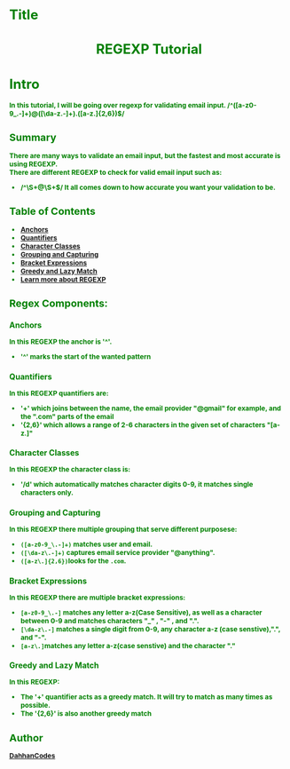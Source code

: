 <span style="color:green;font-weight:700;font-size:12px">
    

# Title
<h1 align="center">REGEXP Tutorial </h1>

# Intro
In this tutorial, I will be going over regexp for validating email input.
/^([a-z0-9_\.-]+)@([\da-z\.-]+)\.([a-z\.]{2,6})$/ <br/>

## Summary

There are many ways to validate an email input, but the fastest and most accurate is using REGEXP. <br/> 
There are different REGEXP to check for valid email input such as: <br/>
- /^\S+@\S+$/
It all comes down to how accurate you want your validation to be. 

## Table of Contents

- [Anchors](#anchors)
- [Quantifiers](#quantifiers)
- [Character Classes](#character-classes)
- [Grouping and Capturing](#grouping-and-capturing)
- [Bracket Expressions](#bracket-expressions)
- [Greedy and Lazy Match](#greedy-and-lazy-match)
- [Learn more about REGEXP](https://www.w3schools.com/jsref/jsref_obj_regexp.asp)
## Regex Components:

### Anchors
In this REGEXP the anchor is '^'.
- '^' marks the start of the wanted pattern

### Quantifiers
In this REGEXP quantifiers are: <br/>
- '+' which joins between the name, the email provider "@gmail" for example, and the ".com" parts of the email <br/>
- '{2,6}' which allows a range of 2-6 characters in the given set of characters "[a-z\.]"<br/>

### Character Classes
In this REGEXP the character class is:<br/>
- '/d' which automatically matches character digits 0-9, it matches single characters only.<br/>

### Grouping and Capturing
In this REGEXP there multiple grouping that serve different purposese:
- `([a-z0-9_\.-]+)` matches user and email. 
- `([\da-z\.-]+)` captures email service provider "@anything".  
- `([a-z\.]{2,6})`looks for the `.com`.  <br/>
### Bracket Expressions
In this REGEXP there are multiple bracket expressions:
- `[a-z0-9_\.-]` matches any letter a-z(Case Sensitive), as well as a character between 0-9 and matches characters "_" , "-" , and ".".
- `[\da-z\.-]` matches a single digit from 0-9, any character a-z (case senstive),".", and "-".
- `[a-z\.]`matches any letter a-z(case senstive) and the character "."


### Greedy and Lazy Match
In this REGEXP:
- The '+' quantifier acts as a greedy match. It will try to match as many times as possible.
- The '{2,6}' is also another greedy match


## Author
[DahhanCodes](https://github.com/DahhanCodes)

</span>
